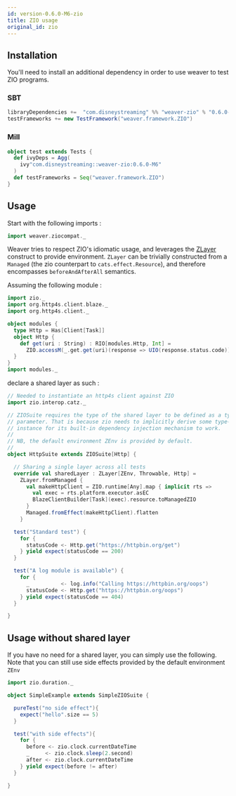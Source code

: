 ```yaml
---
id: version-0.6.0-M6-zio
title: ZIO usage
original_id: zio
---
```


## Installation

You'll need to install an additional dependency in order to use weaver to test ZIO programs.

### SBT
```scala
libraryDependencies +=  "com.disneystreaming" %% "weaver-zio" % "0.6.0-M6" % Test
testFrameworks += new TestFramework("weaver.framework.ZIO")
```

### Mill
```scala
object test extends Tests {
  def ivyDeps = Agg(
    ivy"com.disneystreaming::weaver-zio:0.6.0-M6"
  )
  def testFrameworks = Seq("weaver.framework.ZIO")
}
```

## Usage

Start with the following imports :

```scala
import weaver.ziocompat._
```

Weaver tries to respect ZIO's idiomatic usage, and leverages the [ZLayer](https://zio.dev/docs/howto/howto_use_layers) construct to provide environment. `ZLayer` can be trivially constructed from a `Managed` (the zio counterpart to `cats.effect.Resource`), and therefore encompasses `beforeAndAfterAll` semantics.

Assuming the following module :

```scala
import zio._
import org.http4s.client.blaze._
import org.http4s.client._

object modules {
  type Http = Has[Client[Task]]
  object Http {
    def get(uri : String) : RIO[modules.Http, Int] =
      ZIO.accessM(_.get.get(uri)(response => UIO(response.status.code)))
  }
}
import modules._
```

declare a shared layer as such :

```scala
// Needed to instantiate an http4s client against ZIO
import zio.interop.catz._

// ZIOSuite requires the type of the shared layer to be defined as a type
// parameter. That is because zio needs to implicitly derive some type-tag
// instance for its built-in dependency injection mechanism to work.
//
// NB, the default environment ZEnv is provided by default.
//
object HttpSuite extends ZIOSuite[Http] {

  // Sharing a single layer across all tests
  override val sharedLayer : ZLayer[ZEnv, Throwable, Http] =
    ZLayer.fromManaged {
      val makeHttpClient = ZIO.runtime[Any].map { implicit rts =>
        val exec = rts.platform.executor.asEC
        BlazeClientBuilder[Task](exec).resource.toManagedZIO
      }
      Managed.fromEffect(makeHttpClient).flatten
    }

  test("Standard test") {
    for {
      statusCode <- Http.get("https://httpbin.org/get")
    } yield expect(statusCode == 200)
  }

  test("A log module is available") {
    for {
      _          <- log.info("Calling https://httpbin.org/oops")
      statusCode <- Http.get("https://httpbin.org/oops")
    } yield expect(statusCode == 404)
  }

}
```

## Usage without shared layer

If you have no need for a shared layer, you can simply use the following.
Note that you can still use side effects provided by the default environment `ZEnv` 

```scala
import zio.duration._

object SimpleExample extends SimpleZIOSuite {

  pureTest("no side effect"){
    expect("hello".size == 5)
  }

  test("with side effects"){
    for {
      before <- zio.clock.currentDateTime
      _     <- zio.clock.sleep(2.second)
      after <- zio.clock.currentDateTime
    } yield expect(before != after)
  }

}
```


